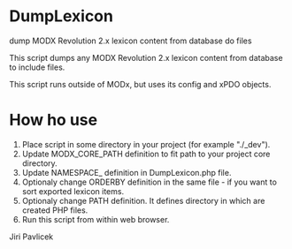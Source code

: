 DumpLexicon
===========

dump MODX Revolution 2.x lexicon content from database do files

This script dumps any MODX Revolution 2.x lexicon content from 
database to include files.

This script runs outside of MODx, but uses its config and xPDO
objects.

How ho use
==========
1. Place script in some directory in your project (for example "./_dev").
2. Update MODX_CORE_PATH definition to fit path to your project core directory.
3. Update NAMESPACE_ definition in DumpLexicon.php file.
4. Optionaly change ORDERBY definition in the same file - if you want to
   sort exported lexicon items.
5. Optionaly change PATH definition. It defines directory in which are 
   created PHP files.
6. Run this script from within web browser.

Jiri Pavlicek